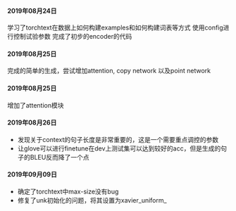 #### 2019年08月24日
学习了torchtext在数据上如何构建examples和如何构建词表等方式
使用config进行控制试验参数
完成了初步的encoder的代码

#### 2019年08月25日
完成的简单的生成，尝试增加attention, copy network 以及point network

#### 2019年08月25日
增加了attention模块

#### 2019年08月26日
- 发现关于context的句子长度是非常重要的，这是一个需要重点调控的参数  
- 让glove可以进行finetune在dev上测试集可以达到较好的acc，但是生成的句子的BLEU反而降了一个点

#### 2019年09月09日
- 确定了torchtext中max-size没有bug
- 修复了unk初始化的问题，将其设置为xavier_uniform_